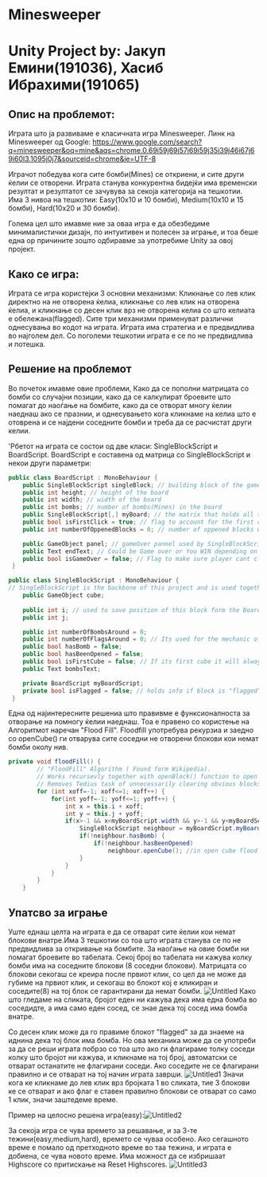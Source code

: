 # Minesweeper
# Unity Project by: Јакуп Емини(191036), Хасиб Ибрахими(191065)

## Опис на проблемот:
   Играта што ја развиваме е класичната игра Minesweeper. Линк на Minesweeper од Google: https://www.google.com/search?q=minesweeper&oq=mine&aqs=chrome.0.69i59j69i57j69i59j35i39j46i67j69i60l3.1095j0j7&sourceid=chrome&ie=UTF-8

Играчот победува кога сите бомби(Mines) се откриени, и сите други ќелии се отворени. Играта станува конкурентна бидејќи има временски резултат и резултатот се зачувува за секоја категорија на тешкотии. Има 3 нивоа на тешкотии: Easy(10x10 и 10 бомби), Medium(10x10 и 15 бомби), Hard(10x20 и 30 бомби).
   
Голема цел што имавме ние за оваа игра е да обезбедиме минималистички дизајн, по интуитивен и полесен за играње, и тоа беше една ор причините зошто одбиравме за употребиме Unity за овој пројект.

## Како се игра:

Играта се игра користејки 3 основни механизми: Кликнање со лев клик директно на не отворена ќелиа, кликнање со лев клик на отворена ќелиа, и кликнање со десен клик врз не отворена келиа со што келиата е обележана(flagged). Сите три механизми применуват различни однесувања во кодот на играта. Играта има стратегиа и е предвидливa во најголем дел. Со поголеми тешкотии играта е се по не предвидлива и потешка.

## Решение на проблемот

Во почеток имавме овие проблеми, Како да се пополни матрицата со бомби со случајни позиции, како да се калкулират броевите што помагат до наоѓање на бомбите, како да се отворат многу ќелии наеднаш ако се празнии, и однесувањето кога кликнаме на келиа што е отоврена и се најдени соседните бомби и треба да се расчистат други келии.

'Рбетот на играта се состои од две класи: SingleBlockScript и BoardScript. BoardScript e составена од матрица со SingleBlockScript и некои други параметри:

```c#
public class BoardScript : MonoBehaviour {
    public SingleBlockScript singleBlock; // building block of the game used to instantiate Blocks across the board
    public int height; // height of the board
    public int width; // width of the board
    public int bombs; // number of bombs(Mines) in the board
    public SingleBlockScript[,] myBoard; // the matrix that holds all the blocks of the board
    public bool isFirstClick = true; // flag to account for the first click on the board
    public int numberOfOppenedBlocks = 0; // number of oppened blocks without mines in them

    public GameObject panel; // gameOver pannel used by SingleBlockScript to show endscreen after finishing
    public Text endText; // Could be Game over or You WIN depending on the outcome
    public bool isGameOver = false; // Flag to make sure player cant click on board after Game over
 }
```
```c#
public class SingleBlockScript : MonoBehaviour {
// SingleBlockScript is the backbone of this project and is used together with BoardScript as the Core mechanics of the game
    public GameObject cube;
    
    public int i; // used to save position of this block form the BoardScript.myBoard Matrix
    public int j;

    public int numberOfBombsAround = 0;
    public int numberOfFlagsAround = 0; // Its used for the mechanic of clearing blocks around an already oppened block(explanation later)
    public bool hasBomb = false;
    public bool hasBeenOpened = false;
    public bool isFirstCube = false; // If its first cube it will always be clear of bombs
    public Text bombsText;

    private BoardScript myBoardScript;
    private bool isFlagged = false; // holds info if block is "flagged" by player (green colored block). Block is "flagged" with right Click.
 }
```
Една од најинтересните решениа што правивме е функсионалноста за отворање на помногу ќелии наеднаш. Тоа е правено со користење на Алгоритмот наречан "Flood Fill". Floodfill употребува рекурзиа и заедно со openCube() ги отварува сите соседни не отворени блокови кои немат бомби околу нив.
```c#
private void floodFill() {
        // "FloodFill" Algorithm ( Found form Wikipedia). 
        // Works recursevly together with openBlock() function to open all neighboring blocks that dont have bombs around
        // Removes Tedius task of unnecessarily clearing obvious blocks and Enhances gameplay.
        for (int xoff=-1; xoff<=1; xoff++) {
            for(int yoff=-1; yoff<=1; yoff++) {
                int x = this.i + xoff;
                int y = this.j + yoff;
                if(x>-1 && x<myBoardScript.width && y>-1 && y<myBoardScript.height) {
                    SingleBlockScript neighbour = myBoardScript.myBoard[x,y];
                    if(!neighbour.hasBomb) {
                        if(!neighbour.hasBeenOpened)
                            neighbour.openCube(); //in open cube flood fill can be called again therefore the whole system being a recursion until all neighbours are cleared
                    }
                }
            }
        }
    }
```
## Упатсво за играње
Уште еднаш целта на играта е да се отварат сите ќелии кои немат блокови внатре.Има 3 тешкотии со тоа што играта станува се по не предвидлива за откривање на бомбите. За наоѓање на овие бомби ни помагат броевите во табелата. Секој број во табелата ни кажува колку бомби има на соседните блокови (8 соседни блокови).
Матрицата со блокови секогаш се креира после првиот клик, со цел да не може да губиме на првиот клик, и секогаш во блокот кој е кликиран и соседите(8) на тој блок се гарантирани да немат бомби.
![Untitled](https://user-images.githubusercontent.com/72346887/121811079-7879aa00-cc63-11eb-9474-f665eb44e0a5.png)
Како што гледаме на сликата, бројот еден ни кажува дека има една бомба во соседидте, а има само еден сосед, се знае дека тој сосед има бомба внатре.

Со десен клик може да го правиме блокот "flagged" за да знаеме на иднина дека тој блок има бомба. Но ова механика може да се употреби за да се реши играта побрзо со тоа што ако ги флагираме толку соседи колку што бројот ни кажува, и кликнаме на тој број, автоматски се отварат останатите не флагирани соседи. Ако соседите не се флагирани правилно и се отварат на тој начин играта заврши.
![Untitled1](https://user-images.githubusercontent.com/72346887/121811387-9c89bb00-cc64-11eb-9baf-4685e7fe6b4f.png)
Значи кога ке кликнаме до лев клик врз бројката 1 во сликата, тие 3 блокови ке се отварат и ако флаг е ставен правилно блокови се отварат со само 1 клик, значи заштедеме време.

Пример на целосно решена игра(easy):![Untitled2](https://user-images.githubusercontent.com/72346887/121811706-7add0380-cc65-11eb-98b8-fedfb49c74e6.png)

За секоја игра се чува времето за решавање, и за 3-те тежини(easy,medium,hard), времето се чуваа особено. Ако сегашното време е помало од претходното време во таа тежина, и играта е добиена, се чува новото време. Има можност да се избришаат Highscore со притискање на Reset Highscores.
![Untitled3](https://user-images.githubusercontent.com/72346887/121814550-f47aee80-cc71-11eb-97e5-70993ece2359.png)







